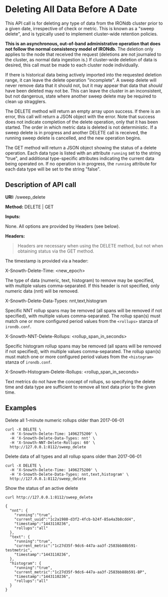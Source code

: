 Deleting All Data Before A Date
==================================

This API call is for deleting any type of data from the IRONdb cluster prior to
a given date, irrespective of check or metric. This is known as a "sweep
delete", and is typically used to implement cluster-wide retention policies.

**This is an asynchronous, out-of-band administrative operation that does not
follow the normal consistency model of IRONdb.** The deletion only applies to
the node that received the request (deletions are not journaled to the cluster,
as normal data ingestion is.) If cluster-wide deletion of data is desired, this
call must be made to each cluster node individually.

If there is historical data being actively imported into the requested deletion
range, it can leave the delete operation "incomplete". A sweep delete will
never remove data that it should not, but it may appear that data that _should_
have been deleted may not be. This can leave the cluster in an inconsistent,
but not dangerous, state where another sweep delete may be required to clean up
stragglers.

The DELETE method will return an empty array upon success. If there is an
error, this call will return a JSON object with the error. Note that success
does not indicate completion of the delete operation, only that it has been
started. The order in which metric data is deleted is not deterministic. If a
sweep delete is in progress and another DELETE call is received, the running
sweep delete is cancelled, and the new operation begins.

The GET method will return a JSON object showing the status of a delete
operation. Each data type is listed with an attribute `running` set to the
string "true", and additional type-specific attributes indicating the current
data being operated on. If no operation is in progress, the `running` attribute
for each data type will be set to the string "false".

Description of API call
-----------------------

**URI:**   /sweep\_delete

**Method:**   DELETE | GET

**Inputs:**   

None. All options are provided by Headers (see below).

**Headers:**

> Headers are necessary when using the DELETE method, but not when obtaining
> status via the GET method.

The timestamp is provided via a header:

X-Snowth-Delete-Time: &lt;new\_epoch&gt;

The type of data (numeric, text, histogram) to remove may be specified, with
multiple values comma-separated. If this header is not specified, only numeric
data (nnt) will be removed.

X-Snowth-Delete-Data-Types: nnt,text,histogram

Specific NNT rollup spans may be removed (all spans will be removed if not
specified), with multiple values comma-separated. The rollup span(s) must match
one or more configured period values from the `<rollups>` stanza of
`irondb.conf`.

X-Snowth-NNT-Delete-Rollups: &lt;rollup\_span\_in\_seconds&gt;

Specific histogram rollup spans may be removed (all spans will be removed if not
specified), with multiple values comma-separated. The rollup span(s) must match
one or more configured period values from the `<histogram>` stanza of
`irondb.conf`.

X-Snowth-Histogram-Delete-Rollups: &lt;rollup\_span\_in\_seconds&gt;

Text metrics do not have the concept of rollups, so specifying the delete time
and data type are sufficient to remove all text data prior to the given time.

Examples
--------

Delete all 1-minute numeric rollups older than 2017-06-01

```
curl -X DELETE \
  -H 'X-Snowth-Delete-Time: 1496275200' \
  -H 'X-Snowth-Delete-Data-Types: nnt' \
  -H 'X-Snowth-NNT-Delete-Rollups: 60' \
  http://127.0.0.1:8112/sweep_delete
```

Delete data of all types and all rollup spans older than 2017-06-01

```
curl -X DELETE \
  -H 'X-Snowth-Delete-Time: 1496275200' \
  -H 'X-Snowth-Delete-Data-Types: nnt,text,histogram' \
  http://127.0.0.1:8112/sweep_delete
```

Show the status of an active delete

```
curl http://127.0.0.1:8112/sweep_delete

{
  "nnt": {
    "running":"true",
    "current_uuid":"1c2a1980-d3f2-4fcb-b24f-85a4a3b8cdd4",
    "timestamp":"1443110236",
    "rollups":"all"
  },
  "text": {
    "running":"true",
    "current_metric":"1c27d35f-9dc6-447a-aa3f-2583bb88b591-testmetric",
    "timestamp":"1443110236",
  },
  "histogram": {
    "running":"true",
    "current_metric":"1c27d35f-9dc6-447a-aa3f-2583bb88b591-BP",
    "timestamp":"1443110236",
    "rollups":"all"
  }
}
```
